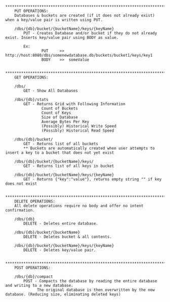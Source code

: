 
        *********************************************************************************************
		PUT OPERATIONS:
		Databases & buckets are created (if it does not already exist) when a key/value pair is written using PUT.

		/dbs/{db}/bucket/{bucketName}/keys/{keyName}
			PUT - Creates Database and/or bucket if they do not already exist. Inserts key/value pair using BODY as value.

			Ex:
				 	PUT 	>> 	http://host:8080/dbs/somenewdatabase.db/buckets/bucket1/keys/key1
					BODY 	>>	someValue 

		*********************************************************************************************
		GET OPERATIONS:

		/dbs/
			GET - Show All Databases

		/dbs/{db}/stats
			GET - Returns Grid with Following Information
					Count of Buckets
					Count of Keys
					Size of Database
					Average Bytes Per Key
					(Possibly) Historical Write Speed
					(Possibly) Historical Read Speed

		/dbs/{db}/bucket/
			GET - Returns list of all buckets
			** Buckets are automatically created when user attempts to insert a key to a bucket that does not yet exist

		/dbs/{db}/bucket/{bucketName}/keys/
			GET - Returns list of all keys in bucket

		/dbs/{db}/bucket/{bucketName}/keys/{keyName}
			GET - Returns {"key":"value"}, returns empty string "" if key does not exist
		
		*********************************************************************************************
		DELETE OPERATIONS:
		All delete operations require no body and offer no intent confirmation.

		/dbs/{db}
			DELETE - Deletes entire database.

		/dbs/{db}/bucket/{bucketName}
			DELETE - Deletes bucket & all contents.

		/dbs/{db}/bucket/{bucketName}/keys/{keyName}
			DELETE - Deletes key/value pair.

		*********************************************************************************************
		POST OPERATIONS:

		/dbs/{db}/compact
			POST - Compacts the database by reading the entire database and writing to a new database.
				  The original database is then overwritten by the new database. (Reducing size, eliminating deleted keys)